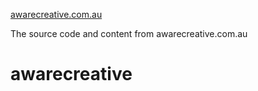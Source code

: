 [awarecreative.com.au](https://awarecreative.com.au)

The source code and content from awarecreative.com.au

# awarecreative